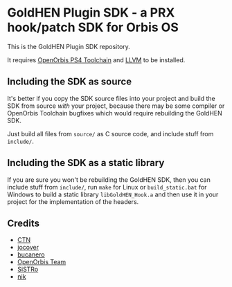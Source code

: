 # GoldHEN Plugin SDK - a PRX hook/patch SDK for Orbis OS

This is the GoldHEN Plugin SDK repository.

It requires [OpenOrbis PS4 Toolchain](https://github.com/OpenOrbis/OpenOrbis-PS4-Toolchain) and [LLVM](https://llvm.org/) to be installed.

## Including the SDK as source

It's better if you copy the SDK source files into your project and build the SDK from source *with* your project,
because there may be some compiler or OpenOrbis Toolchain bugfixes which would require rebuilding the GoldHEN SDK.

Just build all files from `source/` as C source code, and include stuff from `include/`.

## Including the SDK as a static library

If you are sure you won't be rebuilding the GoldHEN SDK, then you can include stuff from `include/`,
run `make` for Linux or `build_static.bat` for Windows to build a static library `libGoldHEN_Hook.a` and then use it in your project for the implementation of the headers.

## Credits

- [CTN](https://github.com/ctn123)
- [jocover](https://github.com/jocover)
- [bucanero](https://github.com/bucanero)
- [OpenOrbis Team](https://github.com/OpenOrbis)
- [SiSTRo](https://github.com/SiSTR0)
- [nik](https://github.com/nkrapivin)
